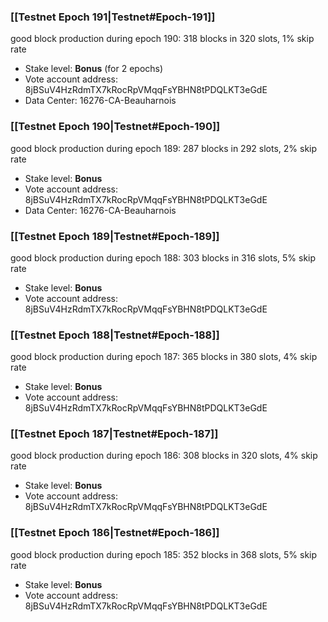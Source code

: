 ### [[Testnet Epoch 191|Testnet#Epoch-191]]
good block production during epoch 190: 318 blocks in 320 slots, 1% skip rate
* Stake level: **Bonus** (for 2 epochs)
* Vote account address: 8jBSuV4HzRdmTX7kRocRpVMqqFsYBHN8tPDQLKT3eGdE
* Data Center: 16276-CA-Beauharnois
### [[Testnet Epoch 190|Testnet#Epoch-190]]
good block production during epoch 189: 287 blocks in 292 slots, 2% skip rate
* Stake level: **Bonus**
* Vote account address: 8jBSuV4HzRdmTX7kRocRpVMqqFsYBHN8tPDQLKT3eGdE
* Data Center: 16276-CA-Beauharnois
### [[Testnet Epoch 189|Testnet#Epoch-189]]
good block production during epoch 188: 303 blocks in 316 slots, 5% skip rate
* Stake level: **Bonus**
* Vote account address: 8jBSuV4HzRdmTX7kRocRpVMqqFsYBHN8tPDQLKT3eGdE
### [[Testnet Epoch 188|Testnet#Epoch-188]]
good block production during epoch 187: 365 blocks in 380 slots, 4% skip rate
* Stake level: **Bonus**
* Vote account address: 8jBSuV4HzRdmTX7kRocRpVMqqFsYBHN8tPDQLKT3eGdE
### [[Testnet Epoch 187|Testnet#Epoch-187]]
good block production during epoch 186: 308 blocks in 320 slots, 4% skip rate
* Stake level: **Bonus**
* Vote account address: 8jBSuV4HzRdmTX7kRocRpVMqqFsYBHN8tPDQLKT3eGdE
### [[Testnet Epoch 186|Testnet#Epoch-186]]
good block production during epoch 185: 352 blocks in 368 slots, 5% skip rate
* Stake level: **Bonus**
* Vote account address: 8jBSuV4HzRdmTX7kRocRpVMqqFsYBHN8tPDQLKT3eGdE